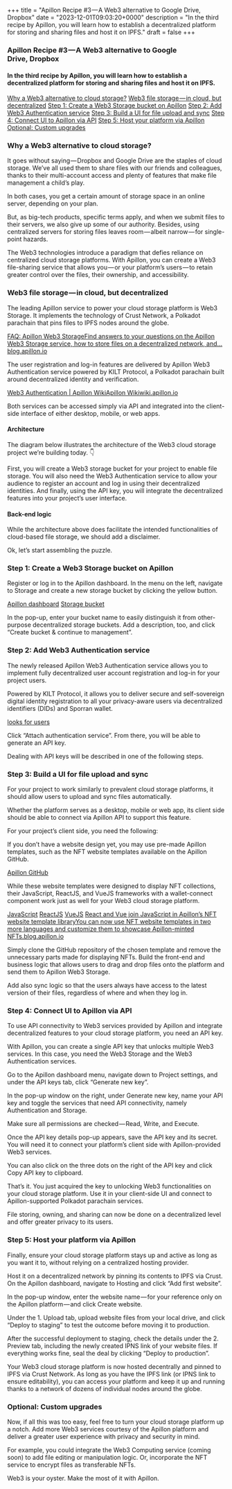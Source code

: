 +++
title = "Apillon Recipe #3 — A Web3 alternative to Google Drive, Dropbox"
date = "2023-12-01T09:03:20+0000"
description = "In the third recipe by Apillon, you will learn how to establish a decentralized platform for storing and sharing files and host it on IPFS."
draft = false
+++

### Apillon Recipe #3 — A Web3 alternative to Google Drive, Dropbox


#### In the third recipe by Apillon, you will learn how to establish a decentralized platform for storing and sharing files and host it on IPFS.

[Why a Web3 alternative to cloud storage?](#2235)
[Web3 file storage — in cloud, but decentralized](#3ba3)
[Step 1: Create a Web3 Storage bucket on Apillon](#ef01)
[Step 2: Add Web3 Authentication service](#f75c)
[Step 3: Build a UI for file upload and sync](#c084)
[Step 4: Connect UI to Apillon via API](#d585)
[Step 5: Host your platform via Apillon](#994c)
[Optional: Custom upgrades](#f9a6)

### Why a Web3 alternative to cloud storage?


It goes without saying — Dropbox and Google Drive are the staples of cloud storage. We’ve all used them to share files with our friends and colleagues, thanks to their multi-account access and plenty of features that make file management a child’s play.


In both cases, you get a certain amount of storage space in an online server, depending on your plan.


But, as big-tech products, specific terms apply, and when we submit files to their servers, we also give up some of our authority. Besides, using centralized servers for storing files leaves room — albeit narrow — for single-point hazards.


The Web3 technologies introduce a paradigm that defies reliance on centralized cloud storage platforms. With Apillon, you can create a Web3 file-sharing service that allows you — or your platform’s users — to retain greater control over the files, their ownership, and accessibility.


### Web3 file storage — in cloud, but decentralized


The leading Apillon service to power your cloud storage platform is Web3 Storage. It implements the technology of Crust Network, a Polkadot parachain that pins files to IPFS nodes around the globe.

[FAQ: Apillon Web3 StorageFind answers to your questions on the Apillon Web3 Storage service, how to store files on a decentralized network, and…blog.apillon.io](https://blog.apillon.io/faq-apillon-web3-storage-c99a9b0e8b12)

The user registration and log-in features are delivered by Apillon Web3 Authentication service powered by KILT Protocol, a Polkadot parachain built around decentralized identity and verification.

[Web3 Authentication | Apillon WikiApillon Wikiwiki.apillon.io](https://wiki.apillon.io/web3-services/5-web3-authentication.html)

Both services can be accessed simply via API and integrated into the client-side interface of either desktop, mobile, or web apps.


#### Architecture


The diagram below illustrates the architecture of the Web3 cloud storage project we’re building today. 👇


First, you will create a Web3 storage bucket for your project to enable file storage. You will also need the Web3 Authentication service to allow your audience to register an account and log in using their decentralized identities. And finally, using the API key, you will integrate the decentralized features into your project’s user interface.


#### Back-end logic


While the architecture above does facilitate the intended functionalities of cloud-based file storage, we should add a disclaimer.


Ok, let’s start assembling the puzzle.


### Step 1: Create a Web3 Storage bucket on Apillon


Register or log in to the Apillon dashboard. In the menu on the left, navigate to Storage and create a new storage bucket by clicking the yellow button.

[Apillon dashboard](https://app.apillon.io/login)
[Storage bucket](https://wiki.apillon.io/web3-services/1-good-to-know.html#storage-buckets)

In the pop-up, enter your bucket name to easily distinguish it from other-purpose decentralized storage buckets. Add a description, too, and click “Create bucket & continue to management”.


### Step 2: Add Web3 Authentication service


The newly released Apillon Web3 Authentication service allows you to implement fully decentralized user account registration and log-in for your project users.


Powered by KILT Protocol, it allows you to deliver secure and self-sovereign digital identity registration to all your privacy-aware users via decentralized identifiers (DIDs) and Sporran wallet.

[looks for users](https://medium.com/apillon/guide-log-in-to-apillon-dashboard-using-kilt-decentralized-identity-af2c5b2b054e)

Click “Attach authentication service”. From there, you will be able to generate an API key.


Dealing with API keys will be described in one of the following steps.


### Step 3: Build a UI for file upload and sync


For your project to work similarly to prevalent cloud storage platforms, it should allow users to upload and sync files automatically.


Whether the platform serves as a desktop, mobile or web app, its client side should be able to connect via Apillon API to support this feature.


For your project’s client side, you need the following:


If you don’t have a website design yet, you may use pre-made Apillon templates, such as the NFT website templates available on the Apillon GitHub.

[Apillon GitHub](https://github.com/orgs/Apillon/repositories?type=all)

While these website templates were designed to display NFT collections, their JavaScript, ReactJS, and VueJS frameworks with a wallet-connect component work just as well for your Web3 cloud storage platform.

[JavaScript](https://github.com/Apillon/nft-template)
[ReactJS](https://github.com/Apillon/nft-template-react)
[VueJS](https://github.com/Apillon/nft-template-vue)
[React and Vue join JavaScript in Apillon’s NFT website template libraryYou can now use NFT website templates in two more languages and customize them to showcase Apillon-minted NFTs.blog.apillon.io](https://blog.apillon.io/react-and-vue-join-javascript-in-apillons-nft-website-template-library-939005ac8770)

Simply clone the GitHub repository of the chosen template and remove the unnecessary parts made for displaying NFTs. Build the front-end and business logic that allows users to drag and drop files onto the platform and send them to Apillon Web3 Storage.


Add also sync logic so that the users always have access to the latest version of their files, regardless of where and when they log in.


### Step 4: Connect UI to Apillon via API


To use API connectivity to Web3 services provided by Apillon and integrate decentralized features to your cloud storage platform, you need an API key.


With Apillon, you can create a single API key that unlocks multiple Web3 services. In this case, you need the Web3 Storage and the Web3 Authentication services.


Go to the Apillon dashboard menu, navigate down to Project settings, and under the API keys tab, click “Generate new key”.


In the pop-up window on the right, under Generate new key, name your API key and toggle the services that need API connectivity, namely Authentication and Storage.


Make sure all permissions are checked — Read, Write, and Execute.


Once the API key details pop-up appears, save the API key and its secret. You will need it to connect your platform’s client side with Apillon-provided Web3 services.


You can also click on the three dots on the right of the API key and click Copy API key to clipboard.


That’s it. You just acquired the key to unlocking Web3 functionalities on your cloud storage platform. Use it in your client-side UI and connect to Apillon-supported Polkadot parachain services.


File storing, owning, and sharing can now be done on a decentralized level and offer greater privacy to its users.


### Step 5: Host your platform via Apillon


Finally, ensure your cloud storage platform stays up and active as long as you want it to, without relying on a centralized hosting provider.


Host it on a decentralized network by pinning its contents to IPFS via Crust. On the Apillon dashboard, navigate to Hosting and click “Add first website”.


In the pop-up window, enter the website name — for your reference only on the Apillon platform — and click Create website.


Under the 1. Upload tab, upload website files from your local drive, and click “Deploy to staging” to test the outcome before moving it to production.


After the successful deployment to staging, check the details under the 2. Preview tab, including the newly created IPNS link of your website files. If everything works fine, seal the deal by clicking “Deploy to production”.


Your Web3 cloud storage platform is now hosted decentrally and pinned to IPFS via Crust Network. As long as you have the IPFS link (or IPNS link to ensure editability), you can access your platform and keep it up and running thanks to a network of dozens of individual nodes around the globe.


### Optional: Custom upgrades


Now, if all this was too easy, feel free to turn your cloud storage platform up a notch. Add more Web3 services courtesy of the Apillon platform and deliver a greater user experience with privacy and security in mind.


For example, you could integrate the Web3 Computing service (coming soon) to add file editing or manipulation logic. Or, incorporate the NFT service to encrypt files as transferable NFTs.


Web3 is your oyster. Make the most of it with Apillon.

